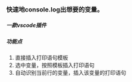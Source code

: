 ### 快速地console.log出想要的变量。
##### 一款vscode插件

##### 功能点
1. 直接插入打印语句模板
2. 选中变量，按照模板插入打印语句
3. 自动识别当前行的变量，插入该变量的打印语句
